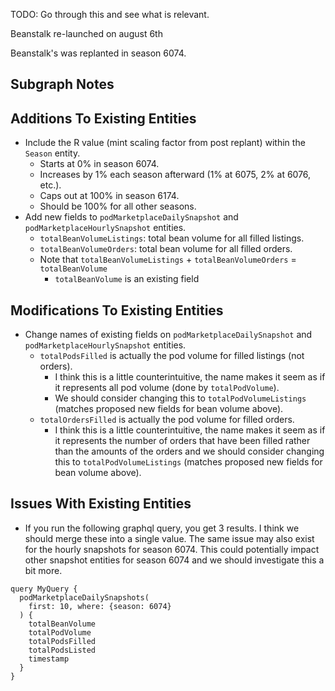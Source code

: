 TODO: Go through this and see what is relevant.

Beanstalk re-launched on august 6th 

Beanstalk's was replanted in season 6074.

## Subgraph Notes

## Additions To Existing Entities 

- Include the R value (mint scaling factor from post replant) within the `Season` entity. 
  - Starts at 0% in season 6074. 
  - Increases by 1% each season afterward (1% at 6075, 2% at 6076, etc.). 
  - Caps out at 100% in season 6174.
  - Should be 100% for all other seasons. 
- Add new fields to `podMarketplaceDailySnapshot` and `podMarketplaceHourlySnapshot` entities. 
  - `totalBeanVolumeListings`: total bean volume for all filled listings. 
  - `totalBeanVolumeOrders`: total bean volume for all filled orders.
  - Note that `totalBeanVolumeListings` + `totalBeanVolumeOrders` = `totalBeanVolume` 
    - `totalBeanVolume` is an existing field 

## Modifications To Existing Entities 

- Change names of existing fields on `podMarketplaceDailySnapshot` and `podMarketplaceHourlySnapshot` entities. 
  - `totalPodsFilled` is actually the pod volume for filled listings (not orders). 
    - I think this is a little counterintuitive, the name makes it seem as if it represents all pod volume (done by `totalPodVolume`). 
    - We should consider changing this to `totalPodVolumeListings` (matches proposed new fields for bean volume above). 
  - `totalOrdersFilled` is actually the pod volume for filled orders. 
    - I think this is a little counterintuitive, the name makes it seem as if it represents the number of orders that have been filled rather than the amounts of the orders 
  and we should consider changing this to `totalPodVolumeListings` (matches proposed new fields for bean volume above). 

## Issues With Existing Entities 

  - If you run the following graphql query, you get 3 results. I think we should merge these into a single value. The same issue 
    may also exist for the hourly snapshots for season 6074. This could potentially impact other snapshot entities for season 6074 and we should investigate this a bit more. 
```
query MyQuery {
  podMarketplaceDailySnapshots(
    first: 10, where: {season: 6074}
  ) {
    totalBeanVolume
    totalPodVolume
    totalPodsFilled
    totalPodsListed
    timestamp
  }
}
```

